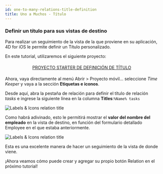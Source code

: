 ```yaml
---
id: one-to-many-relations-title-definition
title: Uno a Muchos - Título
---
```


### Definir un título para sus vistas de destino

Para realizar un seguimiento de la vista de la que proviene en su aplicación, 4D for iOS le permite definir un Título personalizado.

En este tutorial, utilizaremos el siguiente proyecto:

<div markdown="1" style="text-align: center; margin-top: 20px; margin-bottom: 20px">
<a class="button"
href="https://github.com/4d-go-mobile/tutorial-OneToManyTitleDefinition/archive/4b831959e7efe4777071af0b2904d458918cfbc2.zip">PROYECTO STARTER DE DEFINICIÓN DE TÍTULO</a>
</div>

Ahora, vaya directamente al menú Abrir > Proyecto móvil... seleccione *Time Keeper* y vaya a la sección **Etiquetas e iconos**.

Desde aquí, abra la pestaña de relación para definir el título de relación *tasks* e ingrese la siguiente línea en la columna **Titles**:`%Name% tasks`

![Labels & Icons relation title](assets/en/relations/labels-icons-title-definition.png)

Como habrá adivinado, esto le permitirá mostrar el **valor del nombre del empleado** en la vista de destino, en función del formulario detallado Employee en el que estaba anteriormente.

![Labels & Icons relation title](assets/en/relations/relations-title-definition.png)

Esta es una excelente manera de hacer un seguimiento de la vista de donde viene.

¡Ahora veamos cómo puede crear y agregar su propio botón Relation en el próximo tutorial!
